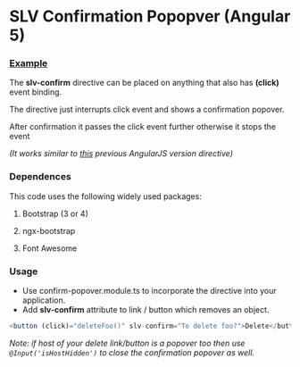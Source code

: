 # SLV Confirmation Popopver (Angular 5)

### [Example](salev.github.io/angular/slv-confirm-popopver.html)

The __slv-confirm__ directive can be placed on anything that also has __(click)__ event binding.

The directive just interrupts click event and shows a confirmation popover.

After confirmation it passes the click event further otherwise it stops the event

_(It works similar to [this](http://jameskleeh.com/angular-confirm/) previous AngularJS version directive)_

### Dependences

This code uses the following widely used packages:

1. Bootstrap (3 or 4)

2. ngx-bootstrap

3. Font Awesome

### Usage

- Use confirm-popover.module.ts to incorporate the directive into your application.
- Add __slv-confirm__ attribute to link / button which removes an object.
```js
<button (click)="deleteFoo()" slv-confirm="To delete foo?">Delete</button>
```

_Note: if host of your delete link/button is a popover too then
use <code>@Input('isHostHidden')</code> to close the confirmation popover as well._ 
